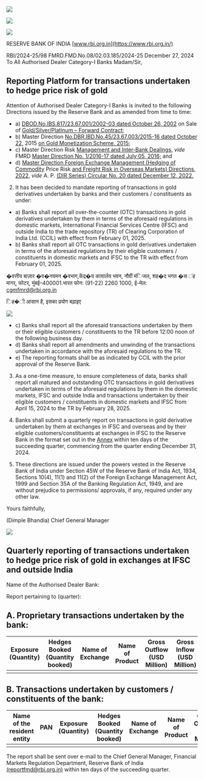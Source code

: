 ![](_page_0_Picture_0.jpeg)

![](_page_0_Picture_1.jpeg)

![](_page_0_Picture_2.jpeg)

RESERVE BANK OF INDIA [www.rbi.org.in](https://www.rbi.org.in/) 

RBI/2024-25/98 FMRD.FMD.No.08/02.03.185/2024-25 December 27, 2024 To All Authorised Dealer Category-I Banks Madam/Sir,

## **Reporting Platform for transactions undertaken to hedge price risk of gold**

Attention of Authorised Dealer Category-I Banks is invited to the following Directions issued by the Reserve Bank and as amended from time to time:

- a) [DBOD.No.IBS.817/23.67.001/2002-03 dated October 26, 2002](https://www.rbi.org.in/Scripts/NotificationUser.aspx?Id=936&Mode=0) on Sale of [Gold/Silver/Platinum – Forward Contract;](https://www.rbi.org.in/Scripts/NotificationUser.aspx?Id=936&Mode=0)
- b) Master Direction [No.DBR.IBD.No.45/23.67.003/2015-16 dated October 22,](https://www.rbi.org.in/Scripts/BS_ViewMasDirections.aspx?id=10084)  2015 [on Gold Monetization Scheme, 2015;](https://www.rbi.org.in/Scripts/BS_ViewMasDirections.aspx?id=10084)
- c) Master Direction Risk [Management and Inter-Bank Dealings,](https://www.rbi.org.in/Scripts/BS_ViewMasDirections.aspx?id=10485) *vide* FMRD [Master Direction No. 1/2016-17 dated July 05, 2016;](https://www.rbi.org.in/Scripts/BS_ViewMasDirections.aspx?id=10485) and
- d) [Master Direction Foreign Exchange Management \(Hedging of Commodity](https://www.rbi.org.in/Scripts/BS_ViewMasDirections.aspx?id=12427) Price Risk [and Freight Risk in Overseas Markets\) Directions, 2022,](https://www.rbi.org.in/Scripts/BS_ViewMasDirections.aspx?id=12427) *vide* A. P. [\(DIR Series\) Circular No. 20 dated December 12, 2022.](https://www.rbi.org.in/Scripts/BS_ViewMasDirections.aspx?id=12427)

2. It has been decided to mandate reporting of transactions in gold derivatives undertaken by banks and their customers / constituents as under:

- a) Banks shall report all over-the-counter (OTC) transactions in gold derivatives undertaken by them in terms of the aforesaid regulations in domestic markets, International Financial Services Centre (IFSC) and outside India to the trade repository (TR) of Clearing Corporation of India Ltd. (CCIL) with effect from February 01, 2025.
- b) Banks shall report all OTC transactions in gold derivatives undertaken in terms of the aforesaid regulations by their eligible customers / constituents in domestic markets and IFSC to the TR with effect from February 01, 2025.

�वत्तीय बाज़ार �व�नयमन �वभाग,केंद्र�य कायार्लय भवन, नौवीं मंिजल, शह�द भगत �स ंह मागर्, फोटर्, मुंबई–400001.भारत फोन: (91-22) 2260 1000, ई-मेल: [cgmfmrd@rbi.org.in](mailto:cgmfmrd@rbi.org.in)

िह�ी आसान है, इसका प्रयोग बढ़ाइए

![](_page_1_Picture_0.jpeg)

- c) Banks shall report all the aforesaid transactions undertaken by them or their eligible customers / constituents to the TR before 12:00 noon of the following business day.
- d) Banks shall report all amendments and unwinding of the transactions undertaken in accordance with the aforesaid regulations to the TR.
- e) The reporting formats shall be as indicated by CCIL with the prior approval of the Reserve Bank.

3. As a one-time measure, to ensure completeness of data, banks shall report all matured and outstanding OTC transactions in gold derivatives undertaken in terms of the aforesaid regulations by them in the domestic markets, IFSC and outside India and transactions undertaken by their eligible customers / constituents in domestic markets and IFSC from April 15, 2024 to the TR by February 28, 2025.

4. Banks shall submit a quarterly report on transactions in gold derivative undertaken by them at exchanges in IFSC and overseas and by their eligible customers/constituents at exchanges in IFSC to the Reserve Bank in the format set out in the [Annex](#page-2-0) within ten days of the succeeding quarter, commencing from the quarter ending December 31, 2024.

5. These directions are issued under the powers vested in the Reserve Bank of India under Section 45W of the Reserve Bank of India Act, 1934, Sections 10(4), 11(1) and 11(2) of the Foreign Exchange Management Act, 1999 and Section 35A of the Banking Regulation Act, 1949, and are without prejudice to permissions/ approvals, if any, required under any other law.

Yours faithfully,

(Dimple Bhandia) Chief General Manager

![](_page_2_Picture_0.jpeg)

## <span id="page-2-0"></span>**Quarterly reporting of transactions undertaken to hedge price risk of gold in exchanges at IFSC and outside India**

Name of the Authorised Dealer Bank:

Report pertaining to (quarter):

## **A. Proprietary transactions undertaken by the bank:**

| Exposure<br>(Quantity) | Hedges<br>Booked<br>(Quantity<br>booked) | Name of<br>Exchange | Name of<br>Product | Gross<br>Outflow<br>(USD Million) | Gross Inflow<br>(USD Million) |
|------------------------|------------------------------------------|---------------------|--------------------|-----------------------------------|-------------------------------|
|                        |                                          |                     |                    |                                   |                               |

## **B. Transactions undertaken by customers / constituents of the bank:**

| Name<br>of the<br>resident<br>entity | PAN | Exposure<br>(Quantity) | Hedges<br>Booked<br>(Quantity<br>booked) | Name of<br>Exchange | Name of<br>Product | Gross<br>Outflow<br>(USD<br>Million) | Gross<br>Inflow<br>(USD<br>Million) |
|--------------------------------------|-----|------------------------|------------------------------------------|---------------------|--------------------|--------------------------------------|-------------------------------------|
|                                      |     |                        |                                          |                     |                    |                                      |                                     |

The report shall be sent over e-mail to the Chief General Manager, Financial Markets Regulation Department, Reserve Bank of India [\(reportfmd@rbi.org.in\)](mailto:reportfmd@rbi.org.in) within ten days of the succeeding quarter.